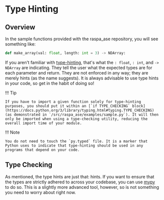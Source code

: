 # Type Hinting

## Overview

In the sample functions provided with the raspa_ase repository, you will see something like:

```python
def make_array(val: float, length: int = 3) -> NDArray:
```

If you aren't familiar with [type-hinting](https://docs.python.org/3/library/typing.html), that's what the `: float`, `: int`, and `-> NDArray` are indicating. They tell the user what the expected types are for each parameter and return. They are not enforced in any way; they are merely hints (as the name suggests). It is always advisable to use type hints in your code, so get in the habit of doing so!

!!! Tip

    If you have to import a given function solely for type-hinting purposes, you should put it within an [`if TYPE_CHECKING` block](https://docs.python.org/3/library/typing.html#typing.TYPE_CHECKING) (as demonstrated in `/src/raspa_ase/examples/sample.py`). It will then only be imported when using a type-checking utility, reducing the overall import time of your module.

!!! Note

    You do not need to touch the `py.typed` file. It is a marker that Python uses to indicate that type-hinting should be used in any programs that depend on your code.

## Type Checking

As mentioned, the type hints are just that: hints. If you want to ensure that the types are strictly adhered to across your codebase, you can use [mypy](https://mypy-lang.org/) to do so. This is a slightly more advanced tool, however, so is not something you need to worry about right now.
